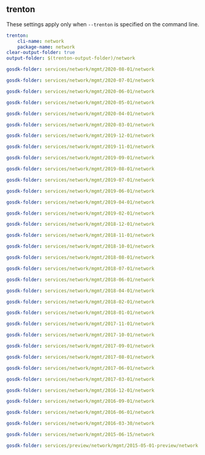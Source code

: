 
## trenton

These settings apply only when `--trenton` is specified on the command line.

``` yaml $(trenton)
trenton:
    cli-name: network
    package-name: network
clear-output-folder: true
output-folder: $(trenton-output-folder)/network
```

``` yaml $(tag) == 'package-2020-08' && $(trenton)
gosdk-folder: services/network/mgmt/2020-08-01/network
```

``` yaml $(tag) == 'package-2020-07' && $(trenton)
gosdk-folder: services/network/mgmt/2020-07-01/network
```

``` yaml $(tag) == 'package-2020-06' && $(trenton)
gosdk-folder: services/network/mgmt/2020-06-01/network
```

``` yaml $(tag) == 'package-2020-05' && $(trenton)
gosdk-folder: services/network/mgmt/2020-05-01/network
```

``` yaml $(tag) == 'package-2020-04' && $(trenton)
gosdk-folder: services/network/mgmt/2020-04-01/network
```

``` yaml $(tag) == 'package-2020-03' && $(trenton)
gosdk-folder: services/network/mgmt/2020-03-01/network
```

``` yaml $(tag) == 'package-2019-12' && $(trenton)
gosdk-folder: services/network/mgmt/2019-12-01/network
```

``` yaml $(tag) == 'package-2019-11' && $(trenton)
gosdk-folder: services/network/mgmt/2019-11-01/network
```

``` yaml $(tag) == 'package-2019-09' && $(trenton)
gosdk-folder: services/network/mgmt/2019-09-01/network
```

``` yaml $(tag) == 'package-2019-08' && $(trenton)
gosdk-folder: services/network/mgmt/2019-08-01/network
```

``` yaml $(tag) == 'package-2019-07' && $(trenton)
gosdk-folder: services/network/mgmt/2019-07-01/network
```

``` yaml $(tag) == 'package-2019-06' && $(trenton)
gosdk-folder: services/network/mgmt/2019-06-01/network
```

``` yaml $(tag) == 'package-2019-04' && $(trenton)
gosdk-folder: services/network/mgmt/2019-04-01/network
```

``` yaml $(tag) == 'package-2019-02' && $(trenton)
gosdk-folder: services/network/mgmt/2019-02-01/network
```

``` yaml $(tag) == 'package-2018-12' && $(trenton)
gosdk-folder: services/network/mgmt/2018-12-01/network
```

``` yaml $(tag) == 'package-2018-11' && $(trenton)
gosdk-folder: services/network/mgmt/2018-11-01/network
```

``` yaml $(tag) == 'package-2018-10' && $(trenton)
gosdk-folder: services/network/mgmt/2018-10-01/network
```

``` yaml $(tag) == 'package-2018-08' && $(trenton)
gosdk-folder: services/network/mgmt/2018-08-01/network
```

``` yaml $(tag) == 'package-2018-07' && $(trenton)
gosdk-folder: services/network/mgmt/2018-07-01/network
```

``` yaml $(tag) == 'package-2018-06' && $(trenton)
gosdk-folder: services/network/mgmt/2018-06-01/network
```

``` yaml $(tag) == 'package-2018-04' && $(trenton)
gosdk-folder: services/network/mgmt/2018-04-01/network
```

``` yaml $(tag) == 'package-2018-02' && $(trenton)
gosdk-folder: services/network/mgmt/2018-02-01/network
```

``` yaml $(tag) == 'package-2018-01' && $(trenton)
gosdk-folder: services/network/mgmt/2018-01-01/network
```

``` yaml $(tag) == 'package-2017-11' && $(trenton)
gosdk-folder: services/network/mgmt/2017-11-01/network
```

``` yaml $(tag) == 'package-2017-10' && $(trenton)
gosdk-folder: services/network/mgmt/2017-10-01/network
```

``` yaml $(tag) == 'package-2017-09' && $(trenton)
gosdk-folder: services/network/mgmt/2017-09-01/network
```

``` yaml $(tag) == 'package-2017-08' && $(trenton)
gosdk-folder: services/network/mgmt/2017-08-01/network
```

``` yaml $(tag) == 'package-2017-06' && $(trenton)
gosdk-folder: services/network/mgmt/2017-06-01/network
```

``` yaml $(tag) == 'package-2017-03' && $(trenton)
gosdk-folder: services/network/mgmt/2017-03-01/network
```

``` yaml $(tag) == 'package-2016-12' && $(trenton)
gosdk-folder: services/network/mgmt/2016-12-01/network
```

``` yaml $(tag) == 'package-2016-09' && $(trenton)
gosdk-folder: services/network/mgmt/2016-09-01/network
```

``` yaml $(tag) == 'package-2016-06' && $(trenton)
gosdk-folder: services/network/mgmt/2016-06-01/network
```

``` yaml $(tag) == 'package-2016-03' && $(trenton)
gosdk-folder: services/network/mgmt/2016-03-30/network
```

``` yaml $(tag) == 'package-2015-06split' && $(trenton)
gosdk-folder: services/network/mgmt/2015-06-15/network
```

``` yaml $(tag) == 'package-2015-05-preview' && $(trenton)
gosdk-folder: services/preview/network/mgmt/2015-05-01-preview/network
```

